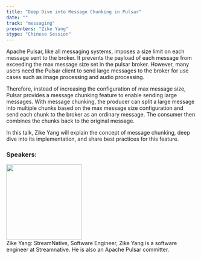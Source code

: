 ```yaml
---
title: "Deep Dive into Message Chunking in Pulsar"
date: "" 
track: "messaging"
presenters: "Zike Yang"
stype: "Chinese Session"
---
```

Apache Pulsar, like all messaging systems, imposes a size limit on each message sent to the broker. It prevents the payload of each message from exceeding the max message size set in the pulsar broker. However, many users need the Pulsar client to send large messages to the broker for use cases such as image processing and audio processing. 

Therefore, instead of increasing the configuration of max message size, Pulsar provides a message chunking feature to enable sending large messages. With message chunking, the producer can split a large message into multiple chunks based on the max message size configuration and send each chunk to the broker as an ordinary message. The consumer then combines the chunks back to the original message.

In this talk, Zike Yang will explain the concept of message chunking, deep dive into its implementation, and share best practices for this feature.
 ### Speakers: 
 <img src="images/speaker/1156.png" width="200" /><br>Zike Yang: StreamNative, Software Engineer, Zike Yang is a software engineer at Streamnative. He is also an Apache Pulsar committer.
 